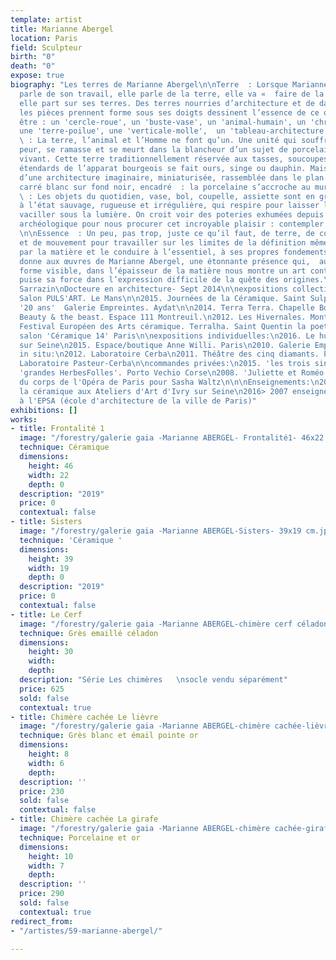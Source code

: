 ```yaml
---
template: artist
title: Marianne Abergel
location: Paris
field: Sculpteur
birth: "0"
death: "0"
expose: true
biography: "Les terres de Marianne Abergel\n\nTerre  : Lorsque Marianne Abergel nous
  parle de son travail, elle parle de la terre, elle va «  faire de la terre  ». Finalement,
  elle part sur ses terres. Des terres nourries d’architecture et de danse qui lorsque
  les pièces prennent forme sous ses doigts dessinent l’essence de ce qu’elles veulent
  être : un 'cercle-roue', un 'buste-vase', un 'animal-humain', un 'chromosone-danseur',
  une 'terre-poilue', une 'verticale-molle',  un 'tableau-architecture  '...\n\nTransformer
  \ : La terre, l’animal et l’Homme ne font qu’un. Une unité qui souffre, pense, prends
  peur, se ramasse et se meurt dans la blancheur d’un sujet de porcelaine éternellement
  vivant. Cette terre traditionnellement réservée aux tasses, soucoupes et autres
  étendards de l’apparat bourgeois se fait ours, singe ou dauphin. Mais aussi paysage
  d’une architecture imaginaire, miniaturisée, rassemblée dans le plan vertical d’un
  carré blanc sur fond noir, encadré  : la porcelaine s’accroche au mur comme un tableau.\n\nObjets
  \ : Les objets du quotidien, vase, bol, coupelle, assiette sont en grès. Une terre
  à l’état sauvage, rugueuse et irrégulière, qui respire pour laisser les verticales
  vaciller sous la lumière. On croit voir des poteries exhumées depuis peu d’un site
  archéologique pour nous procurer cet incroyable plaisir : contempler l’éternité.
  \n\nEssence  : Un peu, pas trop, juste ce qu’il faut, de terre, de couleur, de forme
  et de mouvement pour travailler sur les limites de la définition même de l’objet
  par la matière et le conduire à l’essentiel, à ses propres fondements. Cette approche
  donne aux œuvres de Marianne Abergel, une étonnante présence qui,  au-delà de la
  forme visible, dans l’épaisseur de la matière nous montre un art contemporain qui
  puise sa force dans l’expression difficile de la quête des origines.\n\nEmmanuelle
  Sarrazin\nDocteure en architecture- Sept 2014\n\nexpositions collectives:\n2016.
  Salon PULS'ART. Le Mans\n\n2015. Journées de la Céramique. Saint Sulpice. Paris\n2015.
  '20 ans'  Galerie Empreintes. Aydat\n\n2014. Terra Terra. Chapelle Bonduel. Bruxelles\n2013.
  Beauty & the beast. Espace 111 Montreuil.\n2012. Les Hivernales. Montreuil\n2011.
  Festival Européen des Arts céramique. Terralha. Saint Quentin la poeterie.\n2011.
  salon 'Céramique 14' Paris\n\nexpositions individuelles:\n2016. Le hublot. Ivry
  sur Seine\n2015. Espace/boutique Anne Willi. Paris\n2010. Galerie Empreintes. Aydat\n\noeuvres
  in situ:\n2012. Laboratoire Cerba\n2011. Théâtre des cinq diamants. Paris\n2009.
  Laboratoire Pasteur-Cerba\n\ncommandes privées:\n2015. 'les trois singes de la Sagesse'\n2013.
  'grandes HerbesFolles'. Porto Vechio Corse\n2008. 'Juliette et Roméo'. commande
  du corps de l'Opéra de Paris pour Sasha Waltz\n\n\nEnseignements:\n2016> 2009 enseigne
  la céramique aux Ateliers d'Art d'Ivry sur Seine\n2016> 2007 enseigne les Arts plastiques/volume
  à l'EPSA (école d'architecture de la ville de Paris)"
exhibitions: []
works:
- title: Frontalité 1
  image: "/forestry/galerie gaia -Marianne ABERGEL- Frontalité1- 46x22 cm.jpg"
  technique: Céramique
  dimensions:
    height: 46
    width: 22
    depth: 0
  description: "2019"
  price: 0
  contextual: false
- title: Sisters
  image: "/forestry/galerie gaia -Marianne ABERGEL-Sisters- 39x19 cm.jpg"
  technique: 'Céramique '
  dimensions:
    height: 39
    width: 19
    depth: 0
  description: "2019"
  price: 0
  contextual: false
- title: Le Cerf
  image: "/forestry/galerie gaia -Marianne ABERGEL-chimère cerf céladon.jpg"
  technique: Grès emaillé céladon
  dimensions:
    height: 30
    width: 
    depth: 
  description: "Série Les chimères   \nsocle vendu séparément"
  price: 625
  sold: false
  contextual: true
- title: Chimère cachée Le lièvre
  image: "/forestry/galerie gaia -Marianne ABERGEL-chimère cachée-lièvre.jpg"
  technique: Grès blanc et émail pointe or
  dimensions:
    height: 8
    width: 6
    depth: 
  description: ''
  price: 230
  sold: false
  contextual: false
- title: Chimère cachée La girafe
  image: "/forestry/galerie gaia -Marianne ABERGEL-chimère cachée-girafe.jpg"
  technique: Porcelaine et or
  dimensions:
    height: 10
    width: 7
    depth: 
  description: ''
  price: 290
  sold: false
  contextual: true
redirect_from:
- "/artistes/59-marianne-abergel/"

---
```

